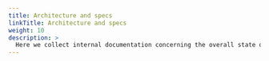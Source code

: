 ```yaml
---
title: Architecture and specs
linkTitle: Architecture and specs
weight: 10
description: >
  Here we collect internal documentation concerning the overall state of the art of our infrastructure's architecture and design as well as specs and architecture decision records (ADRs).
---
```

